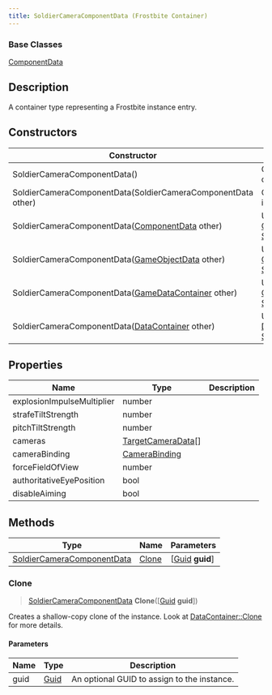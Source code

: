 ```yaml
---
title: SoldierCameraComponentData (Frostbite Container)
---
```

### Base Classes

[ComponentData](ComponentData)

## Description

A container type representing a Frostbite instance entry.

## Constructors

| Constructor                                                                           | Description                                                                                                                                 |
| ------------------------------------------------------------------------------------- | ------------------------------------------------------------------------------------------------------------------------------------------- |
| SoldierCameraComponentData()                                                          | Create a new instance of this container type.                                                                                               |
| SoldierCameraComponentData(SoldierCameraComponentData other)                          | Create a reference copy of an instance of the same type.                                                                                    |
| SoldierCameraComponentData([ComponentData](ComponentData) other)                      | Upcast an instance of type [ComponentData](ComponentData) to [SoldierCameraComponentData](SoldierCameraComponentData).                      |
| SoldierCameraComponentData([GameObjectData](GameObjectData) other)                    | Upcast an instance of type [GameObjectData](GameObjectData) to [SoldierCameraComponentData](SoldierCameraComponentData).                    |
| SoldierCameraComponentData([GameDataContainer](GameDataContainer) other)              | Upcast an instance of type [GameDataContainer](GameDataContainer) to [SoldierCameraComponentData](SoldierCameraComponentData).              |
| SoldierCameraComponentData([DataContainer](/vext/ref/cls/shr/datacontainer) other) | Upcast an instance of type [DataContainer](/vext/ref/cls/shr/datacontainer) to [SoldierCameraComponentData](SoldierCameraComponentData). |

## Properties

| Name                       | Type                                     | Description |
| -------------------------- | ---------------------------------------- | ----------- |
| explosionImpulseMultiplier | number                                   |             |
| strafeTiltStrength         | number                                   |             |
| pitchTiltStrength          | number                                   |             |
| cameras                    | [TargetCameraData](TargetCameraData)\[\] |             |
| cameraBinding              | [CameraBinding](CameraBinding)           |             |
| forceFieldOfView           | number                                   |             |
| authoritativeEyePosition   | bool                                     |             |
| disableAiming              | bool                                     |             |

## Methods

| Type                                                     | Name            | Parameters                                     |
| -------------------------------------------------------- | --------------- | ---------------------------------------------- |
| [SoldierCameraComponentData](SoldierCameraComponentData) | [Clone](#clone) | \[[Guid](/vext/ref/cls/shr/guid) **guid**\] |

### Clone

> [SoldierCameraComponentData](SoldierCameraComponentData) **Clone**(\[[Guid](/vext/ref/cls/shr/guid) **guid**\])

Creates a shallow-copy clone of the instance. Look at [DataContainer::Clone](/vext/ref/cls/shr/datacontainer#clone) for more details.

#### Parameters

| Name | Type         | Description                                 |
| ---- | ------------ | ------------------------------------------- |
| guid | [Guid](Guid) | An optional GUID to assign to the instance. |
